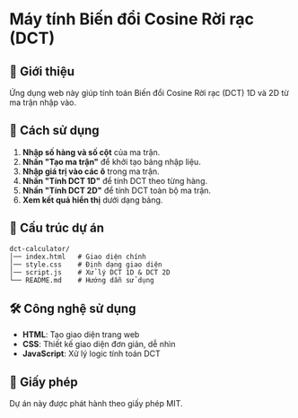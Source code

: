 # Máy tính Biến đổi Cosine Rời rạc (DCT)

## 📌 Giới thiệu
Ứng dụng web này giúp tính toán Biến đổi Cosine Rời rạc (DCT) 1D và 2D từ ma trận nhập vào.

## 🚀 Cách sử dụng
1. **Nhập số hàng và số cột** của ma trận.
2. **Nhấn "Tạo ma trận"** để khởi tạo bảng nhập liệu.
3. **Nhập giá trị vào các ô** trong ma trận.
4. **Nhấn "Tính DCT 1D"** để tính DCT theo từng hàng.
5. **Nhấn "Tính DCT 2D"** để tính DCT toàn bộ ma trận.
6. **Xem kết quả hiển thị** dưới dạng bảng.

## 📂 Cấu trúc dự án
```
dct-calculator/
│── index.html   # Giao diện chính
│── style.css    # Định dạng giao diện
│── script.js    # Xử lý DCT 1D & DCT 2D
└── README.md    # Hướng dẫn sử dụng
```

## 🛠 Công nghệ sử dụng
- **HTML**: Tạo giao diện trang web
- **CSS**: Thiết kế giao diện đơn giản, dễ nhìn
- **JavaScript**: Xử lý logic tính toán DCT

## 📜 Giấy phép
Dự án này được phát hành theo giấy phép MIT.
